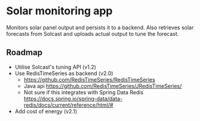 # Solar monitoring app
Monitors solar panel output and persists it to a backend.
Also retrieves solar forecasts from Solcast and uploads actual output to tune the forecast.

## Roadmap
* Utilise Solcast's tuning API (v1.2)
* Use RedisTimeSeries as backend (v2.0)
  * https://github.com/RedisTimeSeries/RedisTimeSeries
  * Java api https://github.com/RedisTimeSeries/JRedisTimeSeries/
  * Not sure if this integrates with Spring Data Redis https://docs.spring.io/spring-data/data-redis/docs/current/reference/html/#
* Add cost of energy (v2.1)